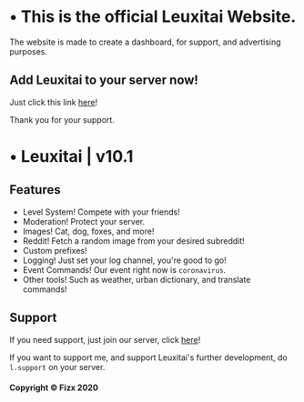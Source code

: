 # • This is the official Leuxitai Website.
The website is made to create a dashboard, for support,
and advertising purposes.

## Add Leuxitai to your server now!

Just click this link [here](https://tinyurl.com/leuxitai)!

Thank you for your support.

# • Leuxitai | v10.1
## Features
- Level System! Compete with your friends!
- Moderation! Protect your server.
- Images! Cat, dog, foxes, and more!
- Reddit! Fetch a random image from your desired subreddit!
- Custom prefixes!
- Logging! Just set your log channel, you're good to go!
- Event Commands! Our event right now is `coronavirus`.
- Other tools! Such as weather, urban dictionary, and translate commands!

## Support

If you need support, just join our server, click [here](https://discord.gg/4VXEXWP)!

If you want to support me, and support Leuxitai's further development, do `l.support`
on your server.

#### Copyright © Fizx 2020
